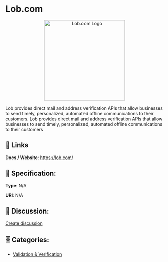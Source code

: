 # Lob.com
<p align="center">
    <img width="256" src="https://raw.githubusercontent.com/apis-list/apis-list/main/apis/lob-com/logo_256x256.png" alt="Lob.com Logo"/>
</p>

Lob provides direct mail and address verification APIs that allow businesses to send timely, personalized, automated offline communications to their customers. Lob provides direct mail and address verification APIs that allow businesses to send timely, personalized, automated offline communications to their customers

##  🔗 Links
**Docs / Website**: https://lob.com/

## 🧬 Specification:
**Type**: N/A

**URI**: N/A

## 💬 Discussion:
[Create discussion](https://github.com/apis-list/apis-list/discussions/new)

## 🗄️ Categories:
- [Validation & Verification](https://github.com/apis-list/apis-list#validation--verification)




